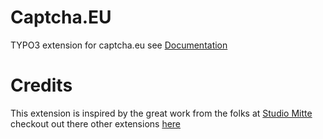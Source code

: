 # Captcha.EU 
TYPO3 extension for captcha.eu see <a href="https://docs.captcha.eu/typo3-install?id=-form-beta">Documentation</a>


# Credits
This extension is inspired by the great work from the folks at [Studio Mitte](https://studiomitte.com) checkout out there other extensions [here](https://www.studiomitte.com/loesungen/typo3)
